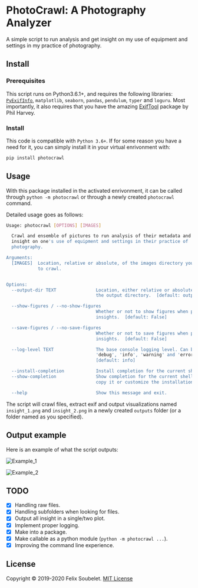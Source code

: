 # PhotoCrawl: A Photography Analyzer

A simple script to run analysis and get insight on my use of equipment and settings in my practice of photography.

## Install

### Prerequisites

This script runs on Python3.6.1+, and requires the following libraries: [`PyExifInfo`][pyexifinfo], `matplotlib`, `seaborn`, `pandas`, `pendulum`, `typer` and `loguru`.
Most importantly, it also requires that you have the amazing [ExifTool][exiftool] package by Phil Harvey.

### Install

This code is compatible with `Python 3.6+`.
If for some reason you have a need for it, you can simply install it in your virtual enrivonment with:
```bash
pip install photocrawl
```

## Usage

With this package installed in the activated enrivonment, it can be called through `python -m photocrawl` or through a newly created `photocrawl` command.


Detailed usage goes as follows:
```bash
Usage: photocrawl [OPTIONS] [IMAGES]

  Crawl and ensemble of pictures to run analysis of their metadata and get
  insight on one's use of equipment and settings in their practice of
  photography.

Arguments:
  [IMAGES]  Location, relative or absolute, of the images directory you wish
            to crawl.


Options:
  --output-dir TEXT               Location, either relative or absolute, of
                                  the output directory.  [default: outputs]

  --show-figures / --no-show-figures
                                  Whether or not to show figures when plotting
                                  insights.  [default: False]

  --save-figures / --no-save-figures
                                  Whether or not to save figures when plotting
                                  insights.  [default: False]

  --log-level TEXT                The base console logging level. Can be
                                  'debug', 'info', 'warning' and 'error'.
                                  [default: info]

  --install-completion            Install completion for the current shell.
  --show-completion               Show completion for the current shell, to
                                  copy it or customize the installation.

  --help                          Show this message and exit.
```

The script will crawl files, extract exif and output visualizations named `insight_1.png` and `insight_2.png` in a newly created `outputs` folder (or a folder named as you specified).

## Output example

Here is an example of what the script outputs:

![Example_1](example_outputs/insight_1.jpg)

![Example_2](example_outputs/insight_2.jpg)

## TODO

- [x] Handling raw files.
- [x] Handling subfolders when looking for files.
- [x] Output all insight in a single/two plot.
- [x] Implement proper logging.
- [x] Make into a package.
- [x] Make callable as a python module (`python -m photocrawl ...`).
- [x] Improving the command line experience.

## License

Copyright &copy; 2019-2020 Felix Soubelet. [MIT License][license]

[exiftool]: https://www.sno.phy.queensu.ca/~phil/exiftool/
[license]: https://github.com/fsoubelet/PhotoCrawl/blob/master/LICENSE 
[pyexifinfo]: https://github.com/guinslym/pyexifinfo